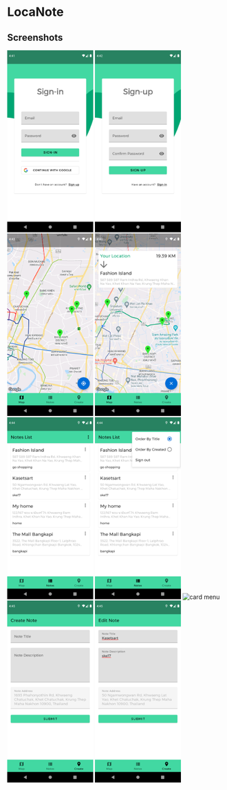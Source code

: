 # LocaNote

## Screenshots

<img src="screenshots/sign_in.png" alt="sign in" width="200" />
<img src="screenshots/sign_up.png" alt="sign up" width="200" />
<img src="screenshots/map_normal.png" alt="map normal" width="200" />
<img src="screenshots/map_routing.png" alt="map routing" width="200" />
<img src="screenshots/list.png" alt="note list" width="200" />
<img src="screenshots/list_option_menu.png" alt="list with option menu" width="200" />
<img src="screenshots/list_card_menu.png" alt="card menu" width="200" />
<img src="screenshots/create.png" alt="create note" width="200" />
<img src="screenshots/edit.png" alt="edit note" width="200" />